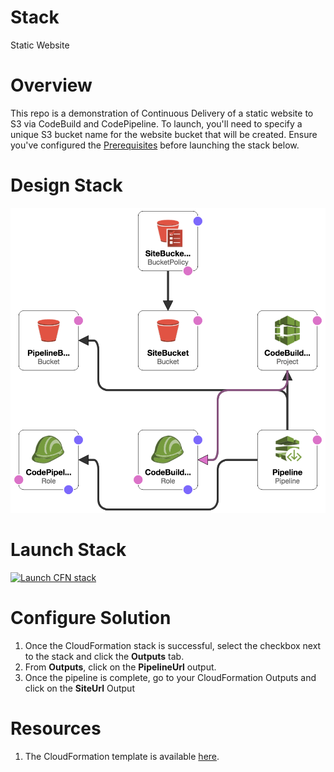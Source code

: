 # Stack

Static Website

# Overview

This repo is a demonstration of Continuous Delivery of a static website to S3 via CodeBuild and CodePipeline. To launch, you'll need to specify a unique S3 bucket name for the website bucket that will be created. Ensure you've configured the [Prerequisites](https://github.com/telemundo/cloudformation-stacks/wiki/Prerequisites) before launching the stack below.

# Design Stack

![alt text](https://raw.githubusercontent.com/telemundo/cloudformation-stacks/master/static/template-designer.png)

# Launch Stack

[![Launch CFN stack](https://s3.amazonaws.com/telemundo-cloudformation-stack/cloudformation-launch-stack.png)](https://console.aws.amazon.com/cloudformation/home?region=us-east-1#/stacks/new?stackName=telemundo-cloudformation-stack-static&templateURL=https://s3.amazonaws.com/telemundo-cloudformation-stack/static/static.template)

# Configure Solution

1.  Once the CloudFormation stack is successful, select the checkbox next to the stack and click the **Outputs** tab.
1.  From **Outputs**, click on the **PipelineUrl** output.
1.  Once the pipeline is complete, go to your CloudFormation Outputs and click on the **SiteUrl** Output

# Resources

1.  The CloudFormation template is available [here](https://s3.amazonaws.com/telemundo-cloudformation-stack/static/static.template).

